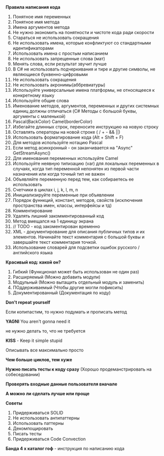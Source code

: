 __Правила написания кода__

1) Понятное имя переменных
2) Понятное имя метода
3) Имена аргументов метода
4) Не нужно экономить на понятности 
и чистоте кода ради скорости
5) Стараться не использовать сокращения
6) Не использовать имена, которые конфликтуют со стандартными идентификаторами
7) Использовать имена с простым написанием
8) Не использовать запрещенные слова (мат)
9) Менять слова, если результат звучит лучше
10) В C# не использовать подчеркивания и тире и другие символы, не являющиеся буквенно-цифровыми
11) Не использовать сокращения
12) Не использовать акронимы(аббревиатуры)
13) Используйте универсальные имена платформы, не относящееся к конкретному языку
14) Используйте общие слова
15) Именование методов, аргументов, переменных и других системных единиц должны отличаться (C# Методы с большой буквы, аргументы с маленькой)
16) Pascal(BackColor) Camel(borderColor)
17) Избегайте длинных строк, переносите инструкцию на новую строку
18) Оставлять операторы на новой строке ( / + - && ||)
19) Использовать форматирование кода (Alt + Shift + F)
20) Для методов используйте нотацию Pascal
21) Если метод асинхронный - он заканчивается на "Async" GetStreamAsync()
22) Для именования переменных используйте Camel
23) Используйте неявную типизацию (var) для локальных переменных в случаях, когда тип переменной непонятен из первой части назначения или когда точный тип не важен
24) Объявляйте переменную перед тем, как собираетесь ее использовать
25) Счетчики в циклах i, j, k, l, m, n
26) Инициализируйте переменные при объявлении
27) Порядок фуннкций, констант, методов, свойств (исключения пространства имен, классы, интерфейсы и тд)
28) Комментирование 
29) Удалять лишний закомментированный код
30) Метод вмещался на 1 единицу экрана
31) // TODO - код закоментирован временно
32) XML - документирование для описания публичных типов и их элементов. Начинайте текст комментария с большой буквы и завершайте текст комментария точкой.
33) Использование словарей для подсветки ошибок русского / английского языка

__Красивый код: какой он?__

1) Гибкий (Функционал может быть использован не один раз)
2) Расширяемый (Можно добавить модули)
3) Модульный (Можно вытащить отдельный модуль и заменить)
4) ПОддерживаемый (Чтобы другие могли пофиксить) 
5) Документированный (Документация по коду)

__Don't repeat yourself__

Если копипастим, то нужно подумать и прописать метод

__YAGNI__ You aren't gonna need it

не нужно делать то, что не требуется

__KISS__ - Keep it simple stupid 

Описывать все максимально просто

__Чем больше циклов, тем хуже__

__Нужно писать тесты к коду сразу__ (Хорошо продеманстрировать на собеседовании)

__Проверять входные данные пользователя вначале__

__А можно ли сделать лучше или проще__

__Советы__

1) Придерживаться SOLID
2) Не использовать антипаттерны
3) Использовать паттерны 
4) Декомпощировать
5) Писать тесты
6) Придерживаться Code Convection

__Банда 4 х каталог гоф__ - инструкция по написанию кода